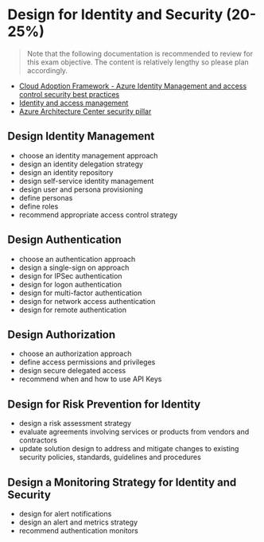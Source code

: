 # Design for Identity and Security (20-25%)

>Note that the following documentation is recommended to review for this exam objective. The content is relatively lengthy so please plan accordingly.

* [Cloud Adoption Framework - Azure Identity Management and access control security best practices](https://docs.microsoft.com/en-us/azure/security/fundamentals/identity-management-best-practices)
* [Identity and access management](https://docs.microsoft.com/en-us/azure/architecture/framework/security/identity)
* [Azure Architecture Center security pillar](https://docs.microsoft.com/en-us/azure/architecture/framework/security/overview)

## Design Identity Management

* choose an identity management approach
* design an identity delegation strategy
* design an identity repository
* design self-service identity management
* design user and persona provisioning
* define personas
* define roles
* recommend appropriate access control strategy

## Design Authentication

* choose an authentication approach
* design a single-sign on approach
* design for IPSec authentication
* design for logon authentication
* design for multi-factor authentication
* design for network access authentication
* design for remote authentication

## Design Authorization

* choose an authorization approach
* define access permissions and privileges
* design secure delegated access
* recommend when and how to use API Keys

## Design for Risk Prevention for Identity

* design a risk assessment strategy
* evaluate agreements involving services or products from vendors and contractors
* update solution design to address and mitigate changes to existing security policies,
standards, guidelines and procedures

## Design a Monitoring Strategy for Identity and Security

* design for alert notifications
* design an alert and metrics strategy
* recommend authentication monitors
